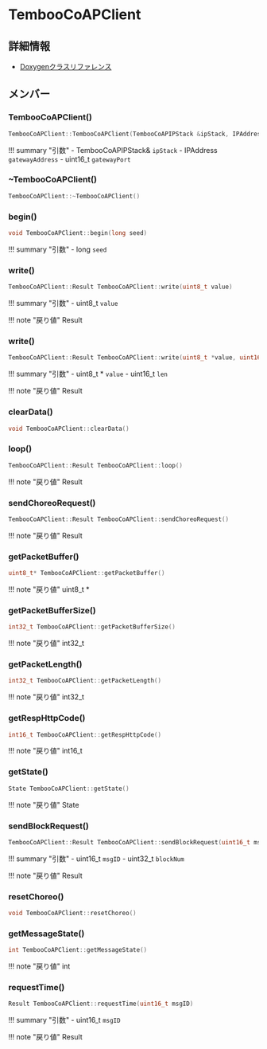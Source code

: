 # TembooCoAPClient



## 詳細情報

- [Doxygenクラスリファレンス](https://lang-ship.com/reference/Arduino/1.8.9/class_temboo_co_a_p_client.html)

## メンバー





### TembooCoAPClient()



```c
TembooCoAPClient::TembooCoAPClient(TembooCoAPIPStack &ipStack, IPAddress gatewayAddress, uint16_t gatewayPort=DEFAULT_COAP_PORT)
```

!!! summary "引数"
	- TembooCoAPIPStack& `ipStack` 
	- IPAddress `gatewayAddress` 
	- uint16_t `gatewayPort` 



### ~TembooCoAPClient()



```c
TembooCoAPClient::~TembooCoAPClient()
```



### begin()



```c
void TembooCoAPClient::begin(long seed)
```

!!! summary "引数"
	- long `seed` 



### write()



```c
TembooCoAPClient::Result TembooCoAPClient::write(uint8_t value)
```

!!! summary "引数"
	- uint8_t `value` 

!!! note "戻り値"
	Result



### write()



```c
TembooCoAPClient::Result TembooCoAPClient::write(uint8_t *value, uint16_t len)
```

!!! summary "引数"
	- uint8_t * `value` 
	- uint16_t `len` 

!!! note "戻り値"
	Result



### clearData()



```c
void TembooCoAPClient::clearData()
```



### loop()



```c
TembooCoAPClient::Result TembooCoAPClient::loop()
```

!!! note "戻り値"
	Result



### sendChoreoRequest()



```c
TembooCoAPClient::Result TembooCoAPClient::sendChoreoRequest()
```

!!! note "戻り値"
	Result



### getPacketBuffer()



```c
uint8_t* TembooCoAPClient::getPacketBuffer()
```

!!! note "戻り値"
	uint8_t *



### getPacketBufferSize()



```c
int32_t TembooCoAPClient::getPacketBufferSize()
```

!!! note "戻り値"
	int32_t



### getPacketLength()



```c
int32_t TembooCoAPClient::getPacketLength()
```

!!! note "戻り値"
	int32_t



### getRespHttpCode()



```c
int16_t TembooCoAPClient::getRespHttpCode()
```

!!! note "戻り値"
	int16_t



### getState()



```c
State TembooCoAPClient::getState()
```

!!! note "戻り値"
	State



### sendBlockRequest()



```c
TembooCoAPClient::Result TembooCoAPClient::sendBlockRequest(uint16_t msgID, uint32_t blockNum)
```

!!! summary "引数"
	- uint16_t `msgID` 
	- uint32_t `blockNum` 

!!! note "戻り値"
	Result



### resetChoreo()



```c
void TembooCoAPClient::resetChoreo()
```



### getMessageState()



```c
int TembooCoAPClient::getMessageState()
```

!!! note "戻り値"
	int



### requestTime()



```c
Result TembooCoAPClient::requestTime(uint16_t msgID)
```

!!! summary "引数"
	- uint16_t `msgID` 

!!! note "戻り値"
	Result




